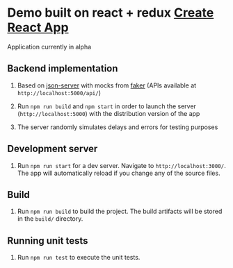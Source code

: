 Demo built on react + redux [Create React App](https://github.com/facebookincubator/create-react-app/blob/master/packages/react-scripts/template/README.md)
=========

Application currently in alpha

## Backend implementation 

1. Based on [json-server](https://github.com/typicode/json-server) with mocks from [faker](https://github.com/Marak/faker.js) (APIs available at `http://localhost:5000/api/`)

2. Run ``npm run build`` and ``npm start`` in order to launch the server (``http://localhost:5000``) with the distribution version of the app 

3. The server randomly simulates delays and errors for testing purposes

## Development server

1. Run `npm run start` for a dev server. Navigate to `http://localhost:3000/`. The app will automatically reload if you change any of the source files.

## Build

1. Run `npm run build` to build the project. The build artifacts will be stored in the `build/` directory.

## Running unit tests

1. Run `npm run test` to execute the unit tests.
